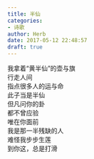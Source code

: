 ```yaml
---  
title: 半仙  
categories:  
- 诗歌  
author: Herb  
date: 2017-05-12 22:48:57  
draft: true
---  
```

我拿着“黄半仙”的壶与旗  
行走人间  
指点很多人的运与命  
此子当是半仙  
但凡问你的卦  
都不曾应验  
唯在你面前  
我是那一半残缺的人  
难怪我步步生莲  
到你这，总是打滑